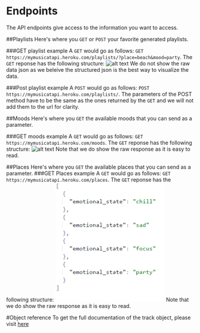 # Endpoints

The API endpoints give access to the information you want to access.

##Playlists
Here's where you `GET` or `POST` your favorite generated playlists.

###GET playlist example
A `GET` would go as follows:
`GET https://mymusicatapi.heroku.com/playlists/?place=beach&mood=party`.
The `GET` reponse has the following structure:
![alt text](https://github.com/EstebanLFalcon/MusicAtAPI/app/assets/images/response_json.PNG?raw=true "playlist response")
 We do not show the raw data json as we beleive the structured json is the best way to visualize the data.

###Post playlist example
A `POST` would go as follows:
`POST https://mymusicatapi.heroku.com/playlists/`.
The parameters of the POST method have to be the same as the ones returned by the `GET` and we will not add them to the url for clarity.

##Moods
Here's where you `GET` the available moods that you can send as a parameter.

###GET moods example
A `GET` would go as follows:
`GET https://mymusicatapi.heroku.com/moods`.
The `GET` reponse has the following structure:
![alt text](https://github.com/EstebanLFalcon/MusicAtAPI/app/assets/images/moods_json.PNG "moods response")
Note that we do show the raw response as it is easy to read.

##Places
Here's where you `GET` the available places that you can send as a parameter.
###GET Places example
A `GET` would go as follows:
`GET https://mymusicatapi.heroku.com/places`.
The `GET` reponse has the following structure:
![alt text](https://github.com/EstebanLFalcon/MusicAtAPI/blob/master/app/assets/images/moods_json.PNG "places response")
Note that we do show the raw response as it is easy to read.

#Object reference
To get the full documentation of the track object, please visit [here](https://developer.spotify.com/web-api/object-model/#track-object-full)
